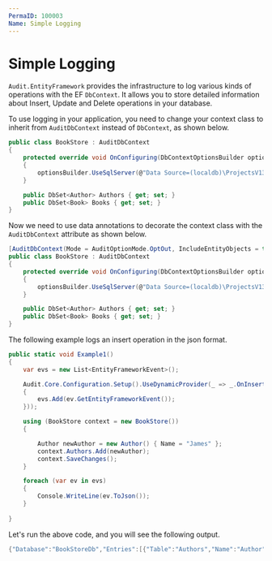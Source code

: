 ```yaml
---
PermaID: 100003
Name: Simple Logging
---
```


# Simple Logging

`Audit.EntityFramework` provides the infrastructure to log various kinds of operations with the EF `DbContext`. It allows you to store detailed information about Insert, Update and Delete operations in your database.

To use logging in your application, you need to change your context class to inherit from `AuditDbContext` instead of `DbContext`, as shown below.

```csharp
public class BookStore : AuditDbContext
{
    protected override void OnConfiguring(DbContextOptionsBuilder optionsBuilder)
    {
        optionsBuilder.UseSqlServer(@"Data Source=(localdb)\ProjectsV13;Initial Catalog=BookStoreDb;");
    }

    public DbSet<Author> Authors { get; set; }
    public DbSet<Book> Books { get; set; }
}
```

Now we need to use data annotations to decorate the context class with the `AuditDbContext` attribute as shown below.

```csharp
[AuditDbContext(Mode = AuditOptionMode.OptOut, IncludeEntityObjects = true, AuditEventType = "{BookStoreDb}_{BookStore}")]
public class BookStore : AuditDbContext
{
    protected override void OnConfiguring(DbContextOptionsBuilder optionsBuilder)
    {
        optionsBuilder.UseSqlServer(@"Data Source=(localdb)\ProjectsV13;Initial Catalog=BookStoreDb;");
    }

    public DbSet<Author> Authors { get; set; }
    public DbSet<Book> Books { get; set; }
}
```

The following example logs an insert operation in the json format.

```csharp
public static void Example1()
{
    var evs = new List<EntityFrameworkEvent>();

    Audit.Core.Configuration.Setup().UseDynamicProvider(_ => _.OnInsert(ev =>
    {
        evs.Add(ev.GetEntityFrameworkEvent());
    }));

    using (BookStore context = new BookStore())
    {

        Author newAuthor = new Author() { Name = "James" };
        context.Authors.Add(newAuthor);
        context.SaveChanges();
    }

    foreach (var ev in evs)
    {
        Console.WriteLine(ev.ToJson());
    }
    
}
```

Let's run the above code, and you will see the following output.

```csharp
{"Database":"BookStoreDb","Entries":[{"Table":"Authors","Name":"Author","Action":"Insert","PrimaryKey":{"AuthorId":13},"Entity":{"AuthorId":13,"Name":"James"},"ColumnValues":{"AuthorId":13,"Name":"James"},"Valid":true}],"Result":1,"Success":true}

```
